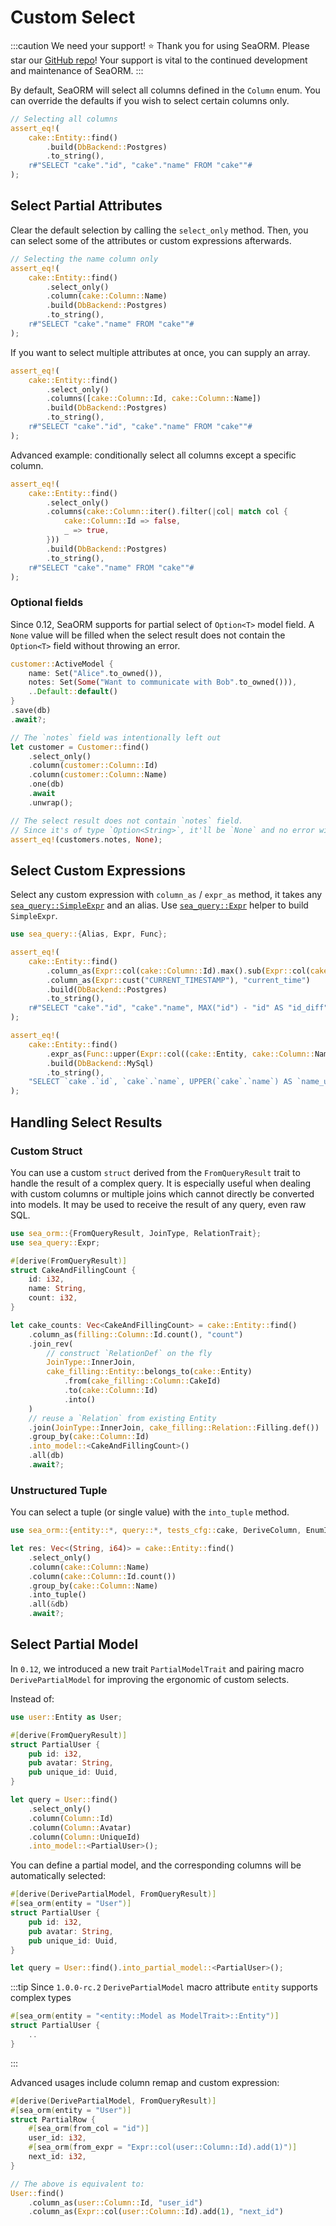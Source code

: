 # Custom Select

:::caution We need your support! ⭐
Thank you for using SeaORM. Please star our [GitHub repo](https://github.com/SeaQL/sea-orm)! Your support is vital to the continued development and maintenance of SeaORM.
:::

By default, SeaORM will select all columns defined in the `Column` enum. You can override the defaults if you wish to select certain columns only.

```rust
// Selecting all columns
assert_eq!(
    cake::Entity::find()
        .build(DbBackend::Postgres)
        .to_string(),
    r#"SELECT "cake"."id", "cake"."name" FROM "cake""#
);
```

## Select Partial Attributes

Clear the default selection by calling the `select_only` method. Then, you can select some of the attributes or custom expressions afterwards.

```rust
// Selecting the name column only
assert_eq!(
    cake::Entity::find()
        .select_only()
        .column(cake::Column::Name)
        .build(DbBackend::Postgres)
        .to_string(),
    r#"SELECT "cake"."name" FROM "cake""#
);
```

If you want to select multiple attributes at once, you can supply an array.

```rust
assert_eq!(
    cake::Entity::find()
        .select_only()
        .columns([cake::Column::Id, cake::Column::Name])
        .build(DbBackend::Postgres)
        .to_string(),
    r#"SELECT "cake"."id", "cake"."name" FROM "cake""#
);
```

Advanced example: conditionally select all columns except a specific column.

```rust
assert_eq!(
    cake::Entity::find()
        .select_only()
        .columns(cake::Column::iter().filter(|col| match col {
            cake::Column::Id => false,
            _ => true,
        }))
        .build(DbBackend::Postgres)
        .to_string(),
    r#"SELECT "cake"."name" FROM "cake""#
);
```

### Optional fields

Since 0.12, SeaORM supports for partial select of `Option<T>` model field. A `None` value will be filled when the select result does not contain the `Option<T>` field without throwing an error.

```rust
customer::ActiveModel {
    name: Set("Alice".to_owned()),
    notes: Set(Some("Want to communicate with Bob".to_owned())),
    ..Default::default()
}
.save(db)
.await?;

// The `notes` field was intentionally left out
let customer = Customer::find()
    .select_only()
    .column(customer::Column::Id)
    .column(customer::Column::Name)
    .one(db)
    .await
    .unwrap();

// The select result does not contain `notes` field.
// Since it's of type `Option<String>`, it'll be `None` and no error will be thrown.
assert_eq!(customers.notes, None);
```

## Select Custom Expressions

Select any custom expression with `column_as` / `expr_as` method, it takes any [`sea_query::SimpleExpr`](https://docs.rs/sea-query/*/sea_query/expr/enum.SimpleExpr.html) and an alias. Use [`sea_query::Expr`](https://docs.rs/sea-query/*/sea_query/expr/struct.Expr.html) helper to build `SimpleExpr`.

```rust
use sea_query::{Alias, Expr, Func};

assert_eq!(
    cake::Entity::find()
        .column_as(Expr::col(cake::Column::Id).max().sub(Expr::col(cake::Column::Id)), "id_diff")
        .column_as(Expr::cust("CURRENT_TIMESTAMP"), "current_time")
        .build(DbBackend::Postgres)
        .to_string(),
    r#"SELECT "cake"."id", "cake"."name", MAX("id") - "id" AS "id_diff", CURRENT_TIMESTAMP AS "current_time" FROM "cake""#
);

assert_eq!(
    cake::Entity::find()
        .expr_as(Func::upper(Expr::col((cake::Entity, cake::Column::Name))), "name_upper")
        .build(DbBackend::MySql)
        .to_string(),
    "SELECT `cake`.`id`, `cake`.`name`, UPPER(`cake`.`name`) AS `name_upper` FROM `cake`"
);
```

## Handling Select Results

### Custom Struct

You can use a custom `struct` derived from the `FromQueryResult` trait to handle the result of a complex query. It is especially useful when dealing with custom columns or multiple joins which cannot directly be converted into models. It may be used to receive the result of any query, even raw SQL.

```rust
use sea_orm::{FromQueryResult, JoinType, RelationTrait};
use sea_query::Expr;

#[derive(FromQueryResult)]
struct CakeAndFillingCount {
    id: i32,
    name: String,
    count: i32,
}

let cake_counts: Vec<CakeAndFillingCount> = cake::Entity::find()
    .column_as(filling::Column::Id.count(), "count")
    .join_rev(
        // construct `RelationDef` on the fly
        JoinType::InnerJoin,
        cake_filling::Entity::belongs_to(cake::Entity)
            .from(cake_filling::Column::CakeId)
            .to(cake::Column::Id)
            .into()
    )
    // reuse a `Relation` from existing Entity
    .join(JoinType::InnerJoin, cake_filling::Relation::Filling.def())
    .group_by(cake::Column::Id)
    .into_model::<CakeAndFillingCount>()
    .all(db)
    .await?;
```

### Unstructured Tuple

You can select a tuple (or single value) with the `into_tuple` method.

```rust
use sea_orm::{entity::*, query::*, tests_cfg::cake, DeriveColumn, EnumIter};

let res: Vec<(String, i64)> = cake::Entity::find()
    .select_only()
    .column(cake::Column::Name)
    .column(cake::Column::Id.count())
    .group_by(cake::Column::Name)
    .into_tuple()
    .all(&db)
    .await?;
```

## Select Partial Model

In `0.12`, we introduced a new trait `PartialModelTrait` and pairing macro `DerivePartialModel` for improving the ergonomic of custom selects.

Instead of:

```rust
use user::Entity as User;

#[derive(FromQueryResult)]
struct PartialUser {
    pub id: i32,
    pub avatar: String,
    pub unique_id: Uuid,
}

let query = User::find()
    .select_only()
    .column(Column::Id)
    .column(Column::Avatar)
    .column(Column::UniqueId)
    .into_model::<PartialUser>();
```

You can define a partial model, and the corresponding columns will be automatically selected:

```rust
#[derive(DerivePartialModel, FromQueryResult)]
#[sea_orm(entity = "User")]
struct PartialUser {
    pub id: i32,
    pub avatar: String,
    pub unique_id: Uuid,
}

let query = User::find().into_partial_model::<PartialUser>();
```

:::tip Since `1.0.0-rc.2`
`DerivePartialModel` macro attribute `entity` supports complex types
```rust
#[sea_orm(entity = "<entity::Model as ModelTrait>::Entity")]
struct PartialUser {
    ..
}
```
:::

Advanced usages include column remap and custom expression:

```rust
#[derive(DerivePartialModel, FromQueryResult)]
#[sea_orm(entity = "User")]
struct PartialRow {
    #[sea_orm(from_col = "id")]
    user_id: i32,
    #[sea_orm(from_expr = "Expr::col(user::Column::Id).add(1)")]
    next_id: i32,
}

// The above is equivalent to:
User::find()
    .column_as(user::Column::Id, "user_id")
    .column_as(Expr::col(user::Column::Id).add(1), "next_id")
```